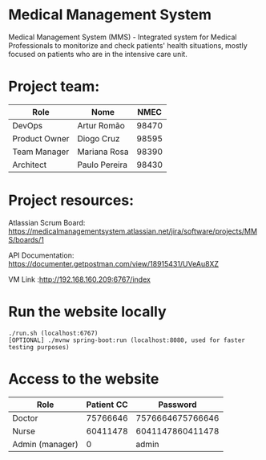 # Medical Management System
Medical Management System (MMS) - Integrated system for Medical Professionals to monitorize and check patients' health situations, mostly focused on patients who are in the intensive care unit.

# Project team:

| Role          | Nome          | NMEC  |
| ------------- | ------------- | ----- |
| DevOps        | Artur Romão   | 98470 |
| Product Owner | Diogo Cruz    | 98595 |
| Team Manager  | Mariana Rosa  | 98390 |
| Architect     | Paulo Pereira | 98430 |


# Project resources:

 Atlassian Scrum Board: https://medicalmanagementsystem.atlassian.net/jira/software/projects/MMS/boards/1

API Documentation: https://documenter.getpostman.com/view/18915431/UVeAu8XZ

VM Link :http://192.168.160.209:6767/index

# Run the website locally
```
./run.sh (localhost:6767)
[OPTIONAL] ./mvnw spring-boot:run (localhost:8080, used for faster testing purposes)

```


# Access to the website

| Role            | Patient CC  | Password         |
| ----------------|-------------|------------------|
| Doctor          | 75766646    | 7576664675766646 |
| Nurse           | 60411478    | 6041147860411478 |
| Admin (manager) | 0           | admin            |

